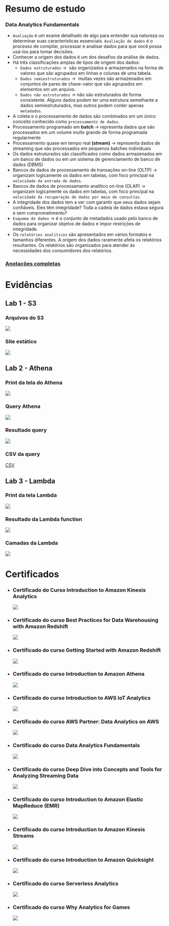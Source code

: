 # Resumo de estudo

### Data Analytics Fundamentals

- `Avaliação` é um exame detalhado de algo para entender sua natureza ou determinar suas características essenciais. `Avaliação de dados` é o processo de compilar, processar e analisar dados para que você possa usá-los para tomar decisões.
- Conhecer a origem dos dados é um dos desafios da análise de dados.
- Há três classificações amplas de tipos de origem dos dados:
  - `Dados estruturados` →  são organizados e armazenados na forma de valores que são agrupados em linhas e colunas de uma tabela.
  - `Dados semiestruturados` →  muitas vezes são armazenados em conjuntos de pares de chave-valor que são agrupados em elementos em um arquivo.
  - `Dados não estruturados` → não são estruturados de forma consistente. Alguns dados podem ter uma estrutura semelhante a dados semiestruturados, mas outros podem conter apenas `metadados`.
- A coleta e o processamento de dados são combinados em um único conceito conhecido como `processamento de dados`.
- Processamento programado em **batch** → representa dados que são processados em um volume muito grande de forma programada regularmente
- Processamento quase em tempo real **(stream)** → representa dados de streaming que são processados em pequenos batches individuais
- Os dados estruturados são classificados como dados armazenados em um banco de dados ou em um sistema de gerenciamento de banco de dados (DBMS)
- Bancos de dados de processamento de transações on-line (OLTP) → organizam logicamente os dados em tabelas, com foco principal na `velocidade da entrada de dados`.
- Bancos de dados de processamento analítico on-line (OLAP) → organizam logicamente os dados em tabelas, com foco principal na `velocidade da recuperação de dados por meio de consultas`.
- A integridade dos dados tem a ver com garantir que seus dados sejam confiáveis. Eles têm integridade? Toda a cadeia de dados estava segura e sem comprometimento?
- `Esquema de dados` → é o conjunto de metadados usado pelo banco de dados para organizar objetos de dados e impor restrições de integridade.
- Os `relatórios analíticos` são apresentados em vários formatos e tamanhos diferentes. A origem dos dados raramente afeta os relatórios resultantes. Os relatórios são organizados para atender às necessidades dos consumidores dos relatórios.

### [Anotações completas](./resumo_estudo/resumo.md)

# Evidências

## Lab 1 - S3

### Arquivos do S3

![](evidencias/AWS_S3.png)

### Site estático

![](./evidencias/Static_website.PNG)

## Lab 2 - Athena

### Print da tela do Athena

![](./evidencias/AWS_Athena.png)

### Query Athena

![](./evidencias/Athena.PNG)

### Resultado query

![](./evidencias/Athena_resultado.PNG)

### CSV da query

[CSV](<./evidencias/80aef88b-0196-4a77-8b20-fcc09e9edcf6%20(1).csv>)

## Lab 3 - Lambda

### Print da tela Lambda

![](./evidencias/AWS_lambda.png)

### Resultado da Lambda function

![](./evidencias/lambda_resultado.PNG)

### Camadas da Lambda

![](./evidencias/Camadas.PNG)

# Certificados

- ### Certificado do Curso Introduction to Amazon Kinesis Analytics

  ![](certificados/Amazon_Kinesis_Analytics.PNG)

- ### Certificado do curso Best Practices for Data Warehousing with Amazon Redshift

  ![](certificados/Amazon_Redshift.PNG)

- ### Certificado do curso Getting Started with Amazon Redshift

  ![](certificados/Amazon_Redshift_Started.PNG)

- ### Certificado do curso Introduction to Amazon Athena

  ![](certificados/Athena.PNG)

- ### Certificado do curso Introduction to AWS IoT Analytics

  ![](certificados/AWS_IoT_Analytics.PNG)

- ### Certificado do curso AWS Partner: Data Analytics on AWS

  ![](certificados/Data_Analytics.PNG)

- ### Certificado do curso Data Analytics Fundamentals

  ![](certificados/Data_Analytics_Fundamentals.PNG)

- ### Certificado do curso Deep Dive into Concepts and Tools for Analyzing Streaming Data

  ![](certificados/Deep_Dive.PNG)

- ### Certificado do curso Introduction to Amazon Elastic MapReduce (EMR)

  ![](certificados/EMR.PNG)

- ### Certificado do curso Introduction to Amazon Kinesis Streams

  ![](certificados/Kinesis_Streams.PNG)

- ### Certificado do curso Introduction to Amazon Quicksight

  ![](certificados/Quicksight.PNG)

- ### Certificado do curso Serverless Analytics

  ![](certificados/Serverless_Analytics.PNG)

- ### Certificado do curso Why Analytics for Games
  ![](certificados/Why_Analytics_Games.PNG)
